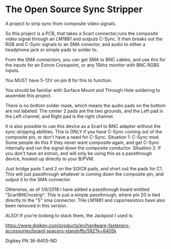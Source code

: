 # The Open Source Sync Stripper
A project to strip sync from composite video signals.

So this project is a PCB, that takes a Scart connector,runs the composite video signal through an LM1881 and outputs C-Sync. It then breaks out the RGB and C-Sync signals to an SMA conector, and audio to either a headphone jack or simple pads to solder to.

From the SMA connectors, you can get SMA to BNC cables, and use this for the inputs for an Extron Crosspoint, or any 15khz monitor with BNC RGBS inputs.

You MUST have 5-12V on pin 8 for this to function.

You should be familiar with Surface Mount and Through Hole soldering to assemble this project.

There is no bottom solder mask, which means the audio pads on the bottom are not labeled. The center 2 pads are the two grounds, and the Left pad is the Left channel, and Right pad is the right channel.

It is also possible to use this device as a Scart to BNC adapter without the sync stripping abilities. This is ONLY if you have C-Sync coming out of the composite pin, or don't have a need for C-Sync. 
Situation 1: C-Sync mod. Some people do this if they never want composite again, and get C-Sync internally and run the signal down the composite conductor. 
Situation 2: If you don't have an extron, and will only be using this as a passthrough device, hooked up directly to your B/PVM.

Just bridge pads 1 and 2 on the SOIC8 pads, and short out the pads for C1. This will just passthrough whatever is coming down the composite pin, and output it to the SMA connector.

Otherwise, as of 1/9/2018 I have added a passthrough board entitled "ScartBNCnostrip". This is just a simple passthrough, where pin 20 is tied directly to the "S" sma connector. THe LM1881 and caps/resistors have also been removed in this version.


ALSO! If you're looking to stack them, the Jackpost I used is:

https://www.digikey.com/products/en/hardware-fasteners-accessories/board-spacers-standoffs/582?k=8405k

Digikey PN 36-8405-ND
